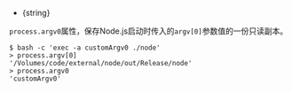 <!-- YAML
added: 6.4.0
-->

* {string}

`process.argv0`属性，保存Node.js启动时传入的`argv[0]`参数值的一份只读副本。


```console
$ bash -c 'exec -a customArgv0 ./node'
> process.argv[0]
'/Volumes/code/external/node/out/Release/node'
> process.argv0
'customArgv0'
```
